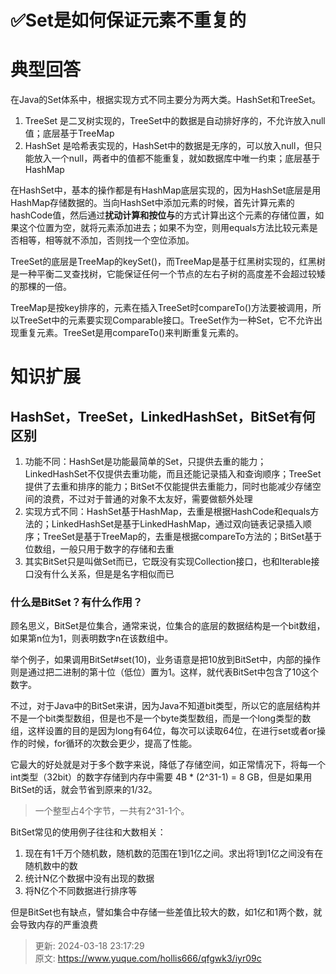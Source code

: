 # ✅Set是如何保证元素不重复的

# 典型回答
在Java的Set体系中，根据实现方式不同主要分为两大类。HashSet和TreeSet。



1. TreeSet 是二叉树实现的，TreeSet中的数据是自动排好序的，不允许放入null值；底层基于TreeMap
2. HashSet 是哈希表实现的，HashSet中的数据是无序的，可以放入null，但只能放入一个null，两者中的值都不能重复，就如数据库中唯一约束；底层基于HashMap



在HashSet中，基本的操作都是有HashMap底层实现的，因为HashSet底层是用HashMap存储数据的。当向HashSet中添加元素的时候，首先计算元素的hashCode值，然后通过**扰动计算和按位与**的方式计算出这个元素的存储位置，如果这个位置为空，就将元素添加进去；如果不为空，则用equals方法比较元素是否相等，相等就不添加，否则找一个空位添加。



TreeSet的底层是TreeMap的keySet()，而TreeMap是基于红黑树实现的，红黑树是一种平衡二叉查找树，它能保证任何一个节点的左右子树的高度差不会超过较矮的那棵的一倍。



TreeMap是按key排序的，元素在插入TreeSet时compareTo()方法要被调用，所以TreeSet中的元素要实现Comparable接口。TreeSet作为一种Set，它不允许出现重复元素。TreeSet是用compareTo()来判断重复元素的。

# 知识扩展
## HashSet，TreeSet，LinkedHashSet，BitSet有何区别
1. 功能不同：HashSet是功能最简单的Set，只提供去重的能力；LinkedHashSet不仅提供去重功能，而且还能记录插入和查询顺序；TreeSet提供了去重和排序的能力；BitSet不仅能提供去重能力，同时也能减少存储空间的浪费，不过对于普通的对象不太友好，需要做额外处理
2. 实现方式不同：HashSet基于HashMap，去重是根据HashCode和equals方法的；LinkedHashSet是基于LinkedHashMap，通过双向链表记录插入顺序；TreeSet是基于TreeMap的，去重是根据compareTo方法的；BitSet基于位数组，一般只用于数字的存储和去重
3. 其实BitSet只是叫做Set而已，它既没有实现Collection接口，也和Iterable接口没有什么关系，但是是名字相似而已

### 什么是BitSet？有什么作用？
顾名思义，BitSet是位集合，通常来说，位集合的底层的数据结构是一个bit数组，如果第n位为1，则表明数字n在该数组中。

举个例子，如果调用BitSet#set(10)，业务语意是把10放到BitSet中，内部的操作则是通过把二进制的第十位（低位）置为1。这样，就代表BitSet中包含了10这个数字。

不过，对于Java中的BitSet来讲，因为Java不知道bit类型，所以它的底层结构并不是一个bit类型数组，但是也不是一个byte类型数组，而是一个long类型的数组，这样设置的目的是因为long有64位，每次可以读取64位，在进行set或者or操作的时候，for循环的次数会更少，提高了性能。



它最大的好处就是对于多个数字来说，降低了存储空间，如正常情况下，将每一个int类型（32bit）的数字存储到内存中需要 4B * (2^31-1) = 8 GB，但是如果用BitSet的话，就会节省到原来的1/32。



> 一个整型占4个字节，一共有2^31-1个。
>



BitSet常见的使用例子往往和大数相关：

1. 现在有1千万个随机数，随机数的范围在1到1亿之间。求出将1到1亿之间没有在随机数中的数
2. 统计N亿个数据中没有出现的数据
3. 将N亿个不同数据进行排序等

但是BitSet也有缺点，譬如集合中存储一些差值比较大的数，如1亿和1两个数，就会导致内存的严重浪费













> 更新: 2024-03-18 23:17:29  
> 原文: <https://www.yuque.com/hollis666/qfgwk3/iyr09c>